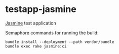 testapp-jasmine
===============

[Jasmine](http://pivotal.github.io/jasmine/) test application

Semaphore commands for running the build:

```
bundle install --deployment --path vendor/bundle
bundle exec rake jasmine:ci
```
